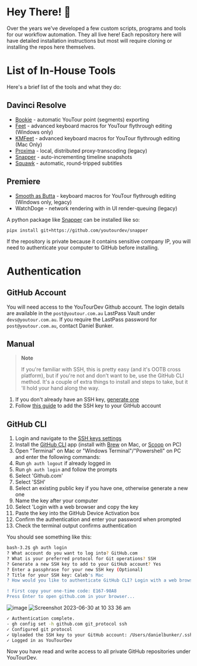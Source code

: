 # Hey There! 👋

Over the years we've developed a few custom scripts, programs and tools for our workflow automation.
They all live here! Each repository here will have detailed installation instructions but most will require cloning or installing the repos here themselves.

# List of In-House Tools
Here's a brief list of the tools and what they do:

## Davinci Resolve
- [Bookie](https://github.com/youtourdev/bookie) - automatic YouTour point (segments) exporting
- [Feet](https://github.com/youtourdev/feet) - advanced keyboard macros for YouTour flythrough editing (Windows only)
- [KMFeet](https://github.com/youtourdev/kmfeet) - advanced keyboard macros for YouTour flythrough editing (Mac Only)
- [Proxima](https://github.com/youtourdev/proxima) - local, distributed proxy-transcoding (legacy)
- [Snapper](https://github.com/youtourdev/snapper) - auto-incrementing timeline snapshots
- [Squawk](https://github.com/youtourdev/squawk) - automatic, round-tripped subtitles

## Premiere
- [Smooth as Butta](https://github.com/YouTourDev/smoothasbutta) - keyboard macros for YouTour flythrough editing (Windows only, legacy)
- WatchDoge - network rendering with in UI render-queuing (legacy)


A python package like [Snapper](https://github.com/youtourdev/snapper) can be installed like so: 
```
pipx install git+https://github.com/youtourdev/snapper
```

If the repository is private because it contains sensitive company IP, you will need to authenticate your computer to GitHub before installing.

# Authentication

## GitHub Account
You will need access to the YouTourDev Github account.
The login details are available in the `post@youtour.com.au` LastPass Vault under `devs@youtour.com.au`.
If you require the LastPass password for `post@youtour.com.au`, contact Daniel Bunker.

## Manual
> **Note**
>
> If you're familiar with SSH, this is pretty easy (and it's OOTB cross platform), but
> if you're not and don't want to be, use the GitHub CLI method. It's a couple of extra things to install and steps to take, but it 'll hold your hand along the way.

1. If you don't already have an SSH key, [generate one](https://docs.github.com/en/authentication/connecting-to-github-with-ssh/generating-a-new-ssh-key-and-adding-it-to-the-ssh-agent)
2. Follow [this guide](https://docs.github.com/en/authentication/connecting-to-github-with-ssh/adding-a-new-ssh-key-to-your-github-account) to add the SSH key to your GitHub account

## GitHub CLI
1. Login and navigate to the [SSH keys settings](https://github.com/settings/keys)
2. Install the [GitHub CLI](https://cli.github.com) app (install with [Brew](https://brew.sh) on Mac, or [Scoop](https://scoop.sh) on PC)
3. Open "Terminal" on Mac or "Windows Terminal"/"Powershell" on PC and enter the following commands:
4. Run `gh auth logout` if already logged in
5. Run `gh auth login` and follow the prompts
6. Select 'Github.com'
7. Select 'SSH'
8. Select an existing public key if you have one, otherwise generate a new one
9. Name the key after your computer
10. Select 'Login with a web browser and copy the key
11. Paste the key into the GitHub Device Activation box
12. Confirm the authentication and enter your password when prompted
13. Check the terminal output confirms authentication

You should see something like this:

```bash
bash-3.2$ gh auth login
? What account do you want to log into? GitHub.com
? What is your preferred protocol for Git operations? SSH
? Generate a new SSH key to add to your GitHub account? Yes
? Enter a passphrase for your new SSH key (Optional) 
? Title for your SSH key: Caleb's Mac
? How would you like to authenticate GitHub CLI? Login with a web browser

! First copy your one-time code: E167-98A8
Press Enter to open github.com in your browser...
```

![image](https://github.com/YouTourDev/YouTourDev/assets/92896767/1456f9f2-99bf-450d-a99a-aacced7bff41)
![Screenshot 2023-06-30 at 10 33 36 am](https://github.com/YouTourDev/YouTourDev/assets/92896767/b0b5025c-f403-4911-80c9-542679597776)

```bash
✓ Authentication complete.
- gh config set -h github.com git_protocol ssh
✓ Configured git protocol
✓ Uploaded the SSH key to your GitHub account: /Users/danielbunker/.ssh/id_ed25519.pub
✓ Logged in as YouTourDev
```

Now you have read and write access to all private GitHub repositories under YouTourDev.


   
